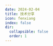 ```yaml
---
date: 2024-02-04
title: 技术分享
icon: fenxiang
index: false
dir:
  collapsible: false
  order: 1
---
```


<Catalog />
